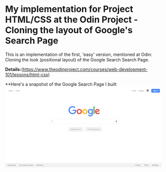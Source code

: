 # My implementation for Project HTML/CSS at the Odin Project - Cloning the layout of Google's Search Page
This is an implementation of the first, 'easy' version, mentioned at Odin: Cloning the look (positional layout) of the Google Search Search Page.

**Details:**(https://www.theodinproject.com/courses/web-development-101/lessons/html-css)

**Here's a snapshot of the Google Search Page I built
![screenshot](images/Googlehomepage.png)
